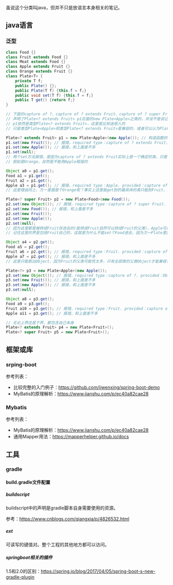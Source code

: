 虽说这个分类叫java，但并不只是放语言本身相关的笔记。

## java语言

### 泛型
```java
class Food {}
class Fruit extends Food {}
class Meat extends Food {}
class Apple extends Fruit {}
class Orange extends Fruit {}
class Plate<T> {
    private T f;
    public Plate() {};
    public Plate(T f) {this.f = f;}
    public void set(T f) {this.f = f;}
    public T get() {return f;}
}

// 下面的capture of ?、capture of ? extends Fruit、capture of ? super Fruit，都是一个实际的类
// 声明了Plate<? extends Fruit> p1后面的new Plate<Apple>之类的，并没不是说让这个p1的类型确定为Plate<Apple>，
// p1依然是类型Plate<? extends Fruit>，这里是比较迷惑人的
// 只是类型Plate<Apple>和类型Plate<? extends Fruit>是兼容的，或者可以认为Plate<Apple>是Plate<? extends Fruit>的子类，后面的几个例子也是类似

Plate<? extends Fruit> p1 = new Plate<Apple>(new Apple()); // 构造函数的参数必须是Apple类，因为new Plate<Apple>声明了Apple
p1.set(new Fruit()); // 报错，required type：capture of ? extends Fruit. provided：Fruit.
p1.set(new Apple()); // 报错，和上面差不多
p1.set(null);
// 两个set方法报错，是因为capture of ? extends Fruit实际上是一个确定的类，只是不知道它是Apple还是Orange，
// 假如是Orange，自然是不能用Apple赋值的

Object a0 = p1.get();
Food a1 = p1.get();
Fruit a2 = p1.get();
Apple a3 = p1.get(); // 报错，required type：Apple. provided：capture of ? extends Fruit.
// 这里理由同上，万一里面是个Orange呢？事实上这里能get到的最具体的类只能到Fruit，毕竟无法确定具体是哪种水果，只知道是水果。

Plate<? super Fruit> p2 = new Plate<Food>(new Food());
p2.set(new Object()); // 报错，required type：capture of ? super Fruit. provided：Object.
p2.set(new Food()); // 报错，和上面差不多
p2.set(new Fruit());
p2.set(new Apple());
p2.set(null);
// 因为这里都是被转成Fruit存进去的(能转成Fruit自然可以转成Fruit的父类)，Apple可以安全转成Fruit，但是Object和Food不行
// 记住这里的界是包括Fruit自己的，这就是为什么不能set个Food进去，因为万一Plate里面是Fruit呢

Object a4 = p2.get();
Food a5 = p2.get();
Fruit a6 = p2.get(); // 报错，required type：Fruit. provided：capture of ? super Fruit.
Apple a7 = p2.get(); // 报错，和上面差不多
// 这里只能取出Object，因为Fruit的父类可能性太多，只有全部类的父类Object才能兼容全部

Plate<?> p3 = new Plate<Apple>(new Apple());
p3.set(new Object()); // 报错，required type：capture of ?. provided：Object.
p3.set(new Fruit()); // 报错，和上面差不多
p3.set(new Apple()); // 报错，和上面差不多
p3.set(null);

Object a8 = p3.get();
Food a9 = p3.get();
Fruit a10 = p3.get(); // 报错，required type：Fruit. provided：capture of ?.
Apple a11 = p3.get(); // 报错，和上面差不多

// 无论上界还是下界，都包含自己本身
Plate<? extends Fruit> p4 = new Plate<Fruit>();
Plate<? super Fruit> p5 = new Plate<Fruit>();
```

## 框架或库

### srping-boot
参考列表：

* 比较完整的入门例子：https://github.com/jiwenxing/spring-boot-demo
* MyBatis的原理解析：https://www.jianshu.com/p/ec40a82cae28

### Mybatis
参考列表：

* MyBatis的原理解析：https://www.jianshu.com/p/ec40a82cae28
* 通用Mapper用法：https://mapperhelper.github.io/docs

## 工具

### gradle

#### build.gradle文件配置

##### buildscript
buildscript中的声明是gradle脚本自身需要使用的资源。

参考：https://www.cnblogs.com/qiangxia/p/4826532.html

##### ext
可读写的键值对。整个工程的其他地方都可以访问。

##### springboot相关的插件
1.5和2.0的区别：https://spring.io/blog/2017/04/05/spring-boot-s-new-gradle-plugin